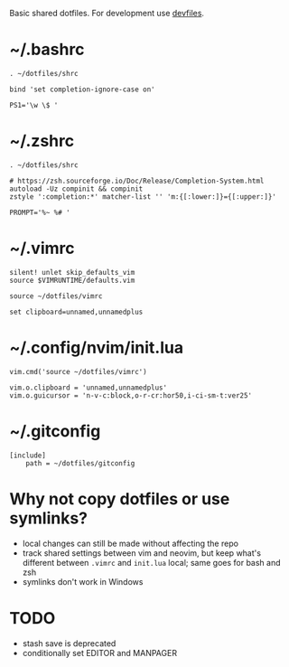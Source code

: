 Basic shared dotfiles.
For development use [devfiles](https://github.com/tylerbrazier/devfiles/).

# ~/.bashrc
```
. ~/dotfiles/shrc

bind 'set completion-ignore-case on'

PS1='\w \$ '
```

# ~/.zshrc
```
. ~/dotfiles/shrc

# https://zsh.sourceforge.io/Doc/Release/Completion-System.html
autoload -Uz compinit && compinit
zstyle ':completion:*' matcher-list '' 'm:{[:lower:]}={[:upper:]}'

PROMPT='%~ %# '
```

# ~/.vimrc
```
silent! unlet skip_defaults_vim
source $VIMRUNTIME/defaults.vim

source ~/dotfiles/vimrc

set clipboard=unnamed,unnamedplus
```

# ~/.config/nvim/init.lua
```
vim.cmd('source ~/dotfiles/vimrc')

vim.o.clipboard = 'unnamed,unnamedplus'
vim.o.guicursor = 'n-v-c:block,o-r-cr:hor50,i-ci-sm-t:ver25'
```

# ~/.gitconfig
```
[include]
	path = ~/dotfiles/gitconfig
```

# Why not copy dotfiles or use symlinks?

- local changes can still be made without affecting the repo
- track shared settings between vim and neovim,
  but keep what's different between `.vimrc` and `init.lua` local;
  same goes for bash and zsh
- symlinks don't work in Windows

# TODO

- stash save is deprecated
- conditionally set EDITOR and MANPAGER
